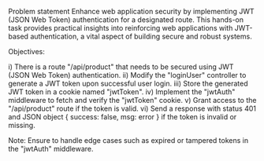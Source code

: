 Problem statement
Enhance web application security by implementing JWT (JSON Web Token) authentication for a designated route. This hands-on task provides practical insights into reinforcing web applications with JWT-based authentication, a vital aspect of building secure and robust systems.

Objectives:

i) There is a route "/api/product" that needs to be secured using JWT (JSON Web Token) authentication.
ii) Modify the "loginUser" controller to generate a JWT token upon successful user login.
iii) Store the generated JWT token in a cookie named "jwtToken".
iv) Implement the "jwtAuth" middleware to fetch and verify the "jwtToken" cookie.
v) Grant access to the "/api/product" route if the token is valid.
vi) Send a response with status 401 and JSON object { success: false, msg: error } if the token is invalid or missing.

Note:
Ensure to handle edge cases such as expired or tampered tokens in the "jwtAuth" middleware.
